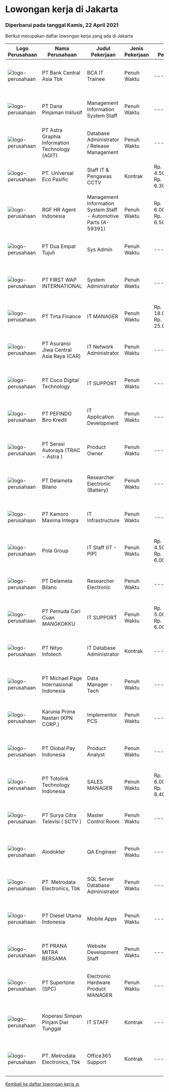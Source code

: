
  # Lowongan kerja di Jakarta

  ### Diperbarui pada tanggal Kamis, 22 April 2021

  Berikut merupakan daftar lowongan kerja yang ada di Jakarta

  |Logo Perusahaan | Nama Perusahaan | Judul Pekerjaan | Jenis Pekerjaan | Gaji Pekerjaan | Lokasi | Deskripsi | Tanggal diunggah | Pranala |
  | -------------- | --------------- | --------------- | --------- | --------- | -------------- | ------- | ----------- | ----------- |
  |![logo-perusahaan](https://image-service-cdn.seek.com.au/a979b0d1bb923663dcad93d727b6f14a749c41ad/ee4dce1061f3f616224767ad58cb2fc751b8d2dc)|PT Bank Central Asia Tbk|BCA IT Trainee|Penuh Waktu|---|Jakarta Raya|Perkembangan teknologi yang kian pesat merupakan salah satu tantangan yang harus dihadapi oleh semua perusahaan di Indonesia, termasuk BCA. Menjawab...|Selasa, 20 April 2021|https://www.jobstreet.co.id/id/job/bca-it-trainee-3511915?token=0~20aeb1fa-2376-4468-95fd-2705fb17ef7b&sectionRank=1&jobId=jobstreet-id-job-3511915|
|![logo-perusahaan](https://image-service-cdn.seek.com.au/0c86a31f4ed508a26a8003498c66a75e809df468/ee4dce1061f3f616224767ad58cb2fc751b8d2dc)|PT Dana Pinjaman Inklusif|Management Information System Staff|Penuh Waktu|---|Jakarta Barat|General Description:- Sarjana S-1/ Bachelor Degree in Computer Science with a minimum GPA of 2.7.- Having good interpersonal skills and a good...|Selasa, 20 April 2021|https://www.jobstreet.co.id/id/job/management-information-system-staff-3512088?token=0~20aeb1fa-2376-4468-95fd-2705fb17ef7b&sectionRank=2&jobId=jobstreet-id-job-3512088|
|![logo-perusahaan](https://image-service-cdn.seek.com.au/e69477c508ff9e108bbf99902dfb60f0738276b0/ee4dce1061f3f616224767ad58cb2fc751b8d2dc)|PT Astra Graphia Information Technology (AGIT)|Database Administrator / Release Management|Penuh Waktu|---|Jakarta Raya|Responsibility for the evaluation of database software purchases Supervision of modifications to any existing database software to meet the needs of...|Rabu, 21 April 2021|https://www.jobstreet.co.id/id/job/database-administrator-release-management-3512935?token=0~20aeb1fa-2376-4468-95fd-2705fb17ef7b&sectionRank=3&jobId=jobstreet-id-job-3512935|
|![logo-perusahaan](https://image-service-cdn.seek.com.au/6ba58064178fab6a71f22152be95022708a575a1/ee4dce1061f3f616224767ad58cb2fc751b8d2dc)|PT.  Universal Eco Pasific|Staff IT & Pengawas CCTV|Kontrak|Rp. 4.500.000-Rp. 6.300.000|Jakarta Pusat|Kualifikasi:·        Pendidikan min. DIII /S1 teknik informatika/ilmu komputer/setara·        Pengalaman kerja minimal 2 tahun di bidang pekerjaan...|Selasa, 20 April 2021|https://www.jobstreet.co.id/id/job/staff-it-pengawas-cctv-3511964?token=0~20aeb1fa-2376-4468-95fd-2705fb17ef7b&sectionRank=4&jobId=jobstreet-id-job-3511964|
|![logo-perusahaan](https://image-service-cdn.seek.com.au/48fe75607488246804330e7c861b9379520e5b17/ee4dce1061f3f616224767ad58cb2fc751b8d2dc)|RGF HR Agent Indonesia|Management Information System Staff - Automotive Parts (A-59391)|Penuh Waktu|Rp. 6.000.000-Rp. 6.500.000|Jakarta Timur|About The Company: The working venue is in Jakarta Timur. Our client is a Japanese automotive parts company. Currently, they are looking...|Rabu, 21 April 2021|https://www.jobstreet.co.id/id/job/management-information-system-staff-automotive-parts-a-59391-3512743?token=0~20aeb1fa-2376-4468-95fd-2705fb17ef7b&sectionRank=5&jobId=jobstreet-id-job-3512743|
|![logo-perusahaan](https://image-service-cdn.seek.com.au/c410e5d2487587dbe717582cb80968aaa55232b8/ee4dce1061f3f616224767ad58cb2fc751b8d2dc)|PT Dua Empat Tujuh|Sys Admin|Penuh Waktu|---|Jakarta Raya|Job Description : Setup &amp; deployment. Setting &amp; configuring Maintenance &amp; monitoring. Hardening &amp; security patches. Performance...|Rabu, 21 April 2021|https://www.jobstreet.co.id/id/job/sys-admin-3512710?token=0~20aeb1fa-2376-4468-95fd-2705fb17ef7b&sectionRank=6&jobId=jobstreet-id-job-3512710|
|![logo-perusahaan](https://image-service-cdn.seek.com.au/090bee479df9e09baa0cefd504996a21aaca2087/ee4dce1061f3f616224767ad58cb2fc751b8d2dc)|PT FIRST WAP INTERNATIONAL|System Administrator|Penuh Waktu|---|Jakarta Selatan|This position of System Administrator is ideal for a Linux Engineer keen on learning new things in the field of System and Network administration. The...|Selasa, 20 April 2021|https://www.jobstreet.co.id/id/job/system-administrator-3512255?token=0~20aeb1fa-2376-4468-95fd-2705fb17ef7b&sectionRank=7&jobId=jobstreet-id-job-3512255|
|![logo-perusahaan](https://image-service-cdn.seek.com.au/7c95bd6b08194eea8dedceeaa6a202634a705820/ee4dce1061f3f616224767ad58cb2fc751b8d2dc)|PT Tirta Finance|IT MANAGER|Penuh Waktu|Rp. 18.000.000-Rp. 25.000.000|Jakarta Selatan|Job Description: Responsible for the operational stability, continuity, security, integrity, sustainability, scalability, regulatory compliance and...|Selasa, 20 April 2021|https://www.jobstreet.co.id/id/job/it-manager-3512346?token=0~20aeb1fa-2376-4468-95fd-2705fb17ef7b&sectionRank=8&jobId=jobstreet-id-job-3512346|
|![logo-perusahaan](https://image-service-cdn.seek.com.au/881097bd6844c586bbad032ecfe4fe7d6b8c5710/ee4dce1061f3f616224767ad58cb2fc751b8d2dc)|PT Asuransi Jiwa Central Asia Raya (CAR)|IT Network Administrator|Penuh Waktu|---|Jakarta Raya|Job Description: Router installation and configuration, Switch, Wireless Controller-Access Point, and related IT tools. Co-ordinate any responses or...|Selasa, 20 April 2021|https://www.jobstreet.co.id/id/job/it-network-administrator-3511612?token=0~20aeb1fa-2376-4468-95fd-2705fb17ef7b&sectionRank=9&jobId=jobstreet-id-job-3511612|
|![logo-perusahaan](https://image-service-cdn.seek.com.au/97b567a0b33b6589ea5e8719d5bb3295486232af/ee4dce1061f3f616224767ad58cb2fc751b8d2dc)|PT Coco Digital Technology|IT SUPPORT|Penuh Waktu|---|Jakarta Barat|Job Description Monitoring and auditing activity logs Help set up and enforce IT security policies Help organizing IT security documents and...|Selasa, 20 April 2021|https://www.jobstreet.co.id/id/job/it-support-3512405?token=0~20aeb1fa-2376-4468-95fd-2705fb17ef7b&sectionRank=10&jobId=jobstreet-id-job-3512405|
|![logo-perusahaan](https://image-service-cdn.seek.com.au/6205ea6df10278267376e44c4fc72293589f0fba/ee4dce1061f3f616224767ad58cb2fc751b8d2dc)|PT PEFINDO Biro Kredit|IT Application Development|Penuh Waktu|---|Jakarta Selatan|Responsibilities: Analyze, develop, and maintain credit scoring application Maintain and support existing applications Support project management...|Rabu, 21 April 2021|https://www.jobstreet.co.id/id/job/it-application-development-3512903?token=0~20aeb1fa-2376-4468-95fd-2705fb17ef7b&sectionRank=11&jobId=jobstreet-id-job-3512903|
|![logo-perusahaan](https://image-service-cdn.seek.com.au/c4369f41487a9463b97eefe1dfac4d1d268741a0/ee4dce1061f3f616224767ad58cb2fc751b8d2dc)|PT Serasi Autoraya (TRAC - Astra )|Product Owner|Penuh Waktu|---|Jakarta Raya|Job Descriptions :Making plans to improve the quality of business and portfolio values including the process of developing and releasing products in a...|Selasa, 20 April 2021|https://www.jobstreet.co.id/id/job/product-owner-3512252?token=0~20aeb1fa-2376-4468-95fd-2705fb17ef7b&sectionRank=12&jobId=jobstreet-id-job-3512252|
|![logo-perusahaan](https://image-service-cdn.seek.com.au/0f2f98b9fab24898c04f13e342bb24629e9e7b31/ee4dce1061f3f616224767ad58cb2fc751b8d2dc)|PT Delameta Bilano|Researcher Electronic (Battery)|Penuh Waktu|---|Jakarta Timur|Kualifikasi Umum :• Pendidikan minimal D3/S1/S2 Elektronika• Usia max. 35 tahun• Memiliki kemauan untuk mengeskplorasi teknologi baru• Mampu bekerja...|Selasa, 20 April 2021|https://www.jobstreet.co.id/id/job/researcher-electronic-battery-3512393?token=0~20aeb1fa-2376-4468-95fd-2705fb17ef7b&sectionRank=13&jobId=jobstreet-id-job-3512393|
|![logo-perusahaan](https://image-service-cdn.seek.com.au/3d982a4534d2cde7235083cde429be525492ff87/ee4dce1061f3f616224767ad58cb2fc751b8d2dc)|PT Kamoro Maxima Integra|IT Infrastructure|Penuh Waktu|---|Jakarta Raya|As an IT Infrastructure, you will be responsible for: PIC for Group and local infra network Vendor. Plan and analyst network infra solution. Testing...|Selasa, 20 April 2021|https://www.jobstreet.co.id/id/job/it-infrastructure-3512082?token=0~20aeb1fa-2376-4468-95fd-2705fb17ef7b&sectionRank=14&jobId=jobstreet-id-job-3512082|
|![logo-perusahaan](https://image-service-cdn.seek.com.au/eed1c099fd634e2f208edc68b68f05ead92ba18f/ee4dce1061f3f616224767ad58cb2fc751b8d2dc)|Pola Group|IT Staff (IT - PIP)|Penuh Waktu|Rp. 4.500.000-Rp. 6.000.000|Jakarta Pusat|POLA GROUP PROFILEPOLA GROUP is growing group of companies with unique specialization in 4 Strategic Business Group: Construction, Industrial, Oil and...|Selasa, 20 April 2021|https://www.jobstreet.co.id/id/job/it-staff-it-pip-3512210?token=0~20aeb1fa-2376-4468-95fd-2705fb17ef7b&sectionRank=15&jobId=jobstreet-id-job-3512210|
|![logo-perusahaan](https://image-service-cdn.seek.com.au/0f2f98b9fab24898c04f13e342bb24629e9e7b31/ee4dce1061f3f616224767ad58cb2fc751b8d2dc)|PT Delameta Bilano|Researcher Electronic|Penuh Waktu|---|Jakarta Raya|Kualifikasi Umum :• Pendidikan minimal D3/S1/S2 Elektro/telekomunikasi• Usia max. 35 tahun• Memiliki kemauan untuk mengeskplorasi teknologi...|Selasa, 20 April 2021|https://www.jobstreet.co.id/id/job/researcher-electronic-3512382?token=0~20aeb1fa-2376-4468-95fd-2705fb17ef7b&sectionRank=16&jobId=jobstreet-id-job-3512382|
|![logo-perusahaan](https://image-service-cdn.seek.com.au/2b5d6a7da1668949ebd67886030136fe829c1044/ee4dce1061f3f616224767ad58cb2fc751b8d2dc)|PT Pemuda Cari Cuan *MANGKOKKU*|IT SUPPORT|Penuh Waktu|Rp. 5.000.000-Rp. 6.000.000|Jakarta Raya|KRITERIA : Pendidikan minimal Sarjana Teknik Informatika Berpengalaman 2 - 3 tahun Keahlian : Networking, Infrastructure, Database, IT Asset, Web...|Selasa, 20 April 2021|https://www.jobstreet.co.id/id/job/it-support-3512227?token=0~20aeb1fa-2376-4468-95fd-2705fb17ef7b&sectionRank=17&jobId=jobstreet-id-job-3512227|
|![logo-perusahaan](https://image-service-cdn.seek.com.au/ea1290d309f08cbbbd5d7a68ff3b50e38f48cc84/ee4dce1061f3f616224767ad58cb2fc751b8d2dc)|PT Nityo Infotech|IT Database Administrator|Kontrak|---|Jakarta Raya|Job Description Melakukan review, Instalasi, Konfigurasi, Upgrade, Maintenance, Support, Monitoring, Performance Tuning terkait seluruh database...|Selasa, 20 April 2021|https://www.jobstreet.co.id/id/job/it-database-administrator-3512304?token=0~20aeb1fa-2376-4468-95fd-2705fb17ef7b&sectionRank=18&jobId=jobstreet-id-job-3512304|
|![logo-perusahaan](https://image-service-cdn.seek.com.au/657f85c79c58adac67ad96b045d92b4dfd1e2e81/ee4dce1061f3f616224767ad58cb2fc751b8d2dc)|PT Michael Page Internasional Indonesia|Data Manager - Tech|Penuh Waktu|---|Jakarta Raya|You will be a strategic leader for the data analytics team who oversees all day to day activities within data scope and develops efficient methods to...|Selasa, 20 April 2021|https://www.jobstreet.co.id/id/job/data-manager-tech-3511947?token=0~20aeb1fa-2376-4468-95fd-2705fb17ef7b&sectionRank=19&jobId=jobstreet-id-job-3511947|
|![logo-perusahaan](https://image-service-cdn.seek.com.au/de5c2dbed2b1f40425e9d75601d60f61c3dad672/ee4dce1061f3f616224767ad58cb2fc751b8d2dc)|Karunia Prima Nastari (KPN CORP.)|Implementor PCS|Penuh Waktu|---|Jakarta Raya|Uraian Pekerjaan: Melakukan training dan implementasi PCS (HMS dan MCS) di all kebun KPN Plantation Mengawal dan melakukan pendampingan pelaksanaan...|Selasa, 20 April 2021|https://www.jobstreet.co.id/id/job/implementor-pcs-3512570?token=0~20aeb1fa-2376-4468-95fd-2705fb17ef7b&sectionRank=20&jobId=jobstreet-id-job-3512570|
|![logo-perusahaan](https://image-service-cdn.seek.com.au/5c29109ca77a45cd9128392b17b109fb686dcb80/ee4dce1061f3f616224767ad58cb2fc751b8d2dc)|PT Global Pay Indonesia|Product Analyst|Penuh Waktu|---|Jakarta Pusat|Responsibilities: Design and analyze experiments Helping develop some reports and analysis Create visualization or monitoring of relevant metrics,...|Selasa, 20 April 2021|https://www.jobstreet.co.id/id/job/product-analyst-3512520?token=0~20aeb1fa-2376-4468-95fd-2705fb17ef7b&sectionRank=21&jobId=jobstreet-id-job-3512520|
|![logo-perusahaan](https://image-service-cdn.seek.com.au/169ca7e70f28920d011efa468231ca64ccd02be7/ee4dce1061f3f616224767ad58cb2fc751b8d2dc)|PT Totolink Technology Indonesia|SALES MANAGER|Penuh Waktu|Rp. 6.000.000-Rp. 8.400.000|Jakarta Pusat|Candidate must possess at least Bachelor’s degree in Business Studies/Administration/Management/ Economics/ Marketing or equivalent Required...|Rabu, 21 April 2021|https://www.jobstreet.co.id/id/job/sales-manager-3512771?token=0~20aeb1fa-2376-4468-95fd-2705fb17ef7b&sectionRank=22&jobId=jobstreet-id-job-3512771|
|![logo-perusahaan](https://image-service-cdn.seek.com.au/098696504cfacf7561d69c85e725b717e16a7b92/ee4dce1061f3f616224767ad58cb2fc751b8d2dc)|PT Surya Citra Televisi  ( SCTV )|Master Control Room|Penuh Waktu|---|Jakarta Pusat|Responsibilities Prepare playlists and program content to be aired. Monitor the accuracy and quality of the shows on each channel and overcome...|Selasa, 20 April 2021|https://www.jobstreet.co.id/id/job/master-control-room-3512335?token=0~20aeb1fa-2376-4468-95fd-2705fb17ef7b&sectionRank=23&jobId=jobstreet-id-job-3512335|
|![logo-perusahaan](https://image-service-cdn.seek.com.au/e71cfb3448596c1ee0cc7455f289ad774d22a9ed/ee4dce1061f3f616224767ad58cb2fc751b8d2dc)|Alodokter|QA Engineer|Penuh Waktu|---|Jakarta Selatan|What will you do: Maintaining the quality of application development by ensuring all the needs and requirements are fulfilled, also having the...|Rabu, 21 April 2021|https://www.jobstreet.co.id/id/job/qa-engineer-3512758?token=0~20aeb1fa-2376-4468-95fd-2705fb17ef7b&sectionRank=24&jobId=jobstreet-id-job-3512758|
|![logo-perusahaan](https://image-service-cdn.seek.com.au/360ff551a5280d24a3ac9432bdc8ba5ec988566b/ee4dce1061f3f616224767ad58cb2fc751b8d2dc)|PT. Metrodata Electronics, Tbk|SQL Server Database Administrator|Penuh Waktu|---|Jakarta Barat|Kualifikasi : Menguasai konsep dari relational database atau No SQL Database serta design dan arsitektur database Menguasai Syntax Query dan...|Selasa, 20 April 2021|https://www.jobstreet.co.id/id/job/sql-server-database-administrator-3511485?token=0~20aeb1fa-2376-4468-95fd-2705fb17ef7b&sectionRank=25&jobId=jobstreet-id-job-3511485|
|![logo-perusahaan](https://image-service-cdn.seek.com.au/5f276b2724709f6c4645bfff08576c448a749bff/ee4dce1061f3f616224767ad58cb2fc751b8d2dc)|PT Diesel Utama Indonesia|Mobile Apps|Penuh Waktu|---|Jakarta Pusat|Kualifikasi: Terbiasa dengan XCODE &amp; Android Studio 2 Tahun pengalaman dengan Mobile Application Development (Hybrid Android / IOS) Pengalaman...|Selasa, 20 April 2021|https://www.jobstreet.co.id/id/job/mobile-apps-3503666?token=0~20aeb1fa-2376-4468-95fd-2705fb17ef7b&sectionRank=26&jobId=jobstreet-id-job-3503666|
|![logo-perusahaan](https://image-service-cdn.seek.com.au/8cbe79d97bac71ea15000e778c26cbf023723649/ee4dce1061f3f616224767ad58cb2fc751b8d2dc)|PT PRANA MITRA BERSAMA|Website Development Staff|Penuh Waktu|---|Jakarta Selatan|Deskripsi Pekerjaan: Melakukan manajemen dan pengembangan website perusahaan. Melakukan maintenance secara berkala website perusahaan. Kualifikasi...|Senin, 19 April 2021|https://www.jobstreet.co.id/id/job/website-development-staff-3511113?token=0~20aeb1fa-2376-4468-95fd-2705fb17ef7b&sectionRank=27&jobId=jobstreet-id-job-3511113|
|![logo-perusahaan](https://image-service-cdn.seek.com.au/54d660ee05715b447c68473d5eeab6e1ed91a972/ee4dce1061f3f616224767ad58cb2fc751b8d2dc)|PT Supertone (SPC)|Electronic Hardware Product MANAGER|Penuh Waktu|---|Jakarta Barat|Candidate must possess at least Bachelor's Degree in any field.  At least 5 Year(s) of working experience in the related field is required for this...|Selasa, 20 April 2021|https://www.jobstreet.co.id/id/job/electronic-hardware-product-manager-3512240?token=0~20aeb1fa-2376-4468-95fd-2705fb17ef7b&sectionRank=28&jobId=jobstreet-id-job-3512240|
|![logo-perusahaan](https://image-service-cdn.seek.com.au/f2156f44334d4878f13e0bf322c8263445b8c5f9/ee4dce1061f3f616224767ad58cb2fc751b8d2dc)|Koperasi Simpan Pinjam Dwi Tunggal|IT STAFF|Kontrak|---|Jakarta Timur|KUALIFIKASI : Pendidikan minimal D3 atau S1 Teknik Informatika/Sistem Informasi/Komputer atau Setara Berusia maksimal 30 tahun Pengalaman minimal 1...|Senin, 19 April 2021|https://www.jobstreet.co.id/id/job/it-staff-3511223?token=0~20aeb1fa-2376-4468-95fd-2705fb17ef7b&sectionRank=29&jobId=jobstreet-id-job-3511223|
|![logo-perusahaan](https://image-service-cdn.seek.com.au/360ff551a5280d24a3ac9432bdc8ba5ec988566b/ee4dce1061f3f616224767ad58cb2fc751b8d2dc)|PT. Metrodata Electronics, Tbk|Office365 Support|Kontrak|---|Jakarta Selatan|Kualifikasi Memiliki latar belakang pendidikan Minimal lulusan S1 Jurusan Teknik Informatika, llmu Komputer, Teknik Komputer Bersedia bekerja...|Senin, 19 April 2021|https://www.jobstreet.co.id/id/job/office365-support-3511172?token=0~20aeb1fa-2376-4468-95fd-2705fb17ef7b&sectionRank=30&jobId=jobstreet-id-job-3511172|


  [Kembali ke daftar lowongan kerja 🔙](../README.md#daftar-lowongan-kerja)
  